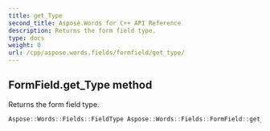 ```yaml
---
title: get_Type
second_title: Aspose.Words for C++ API Reference
description: Returns the form field type. 
type: docs
weight: 0
url: /cpp/aspose.words.fields/formfield/get_type/
---
```

## FormField.get_Type method


Returns the form field type.

```cpp
Aspose::Words::Fields::FieldType Aspose::Words::Fields::FormField::get_Type()
```

